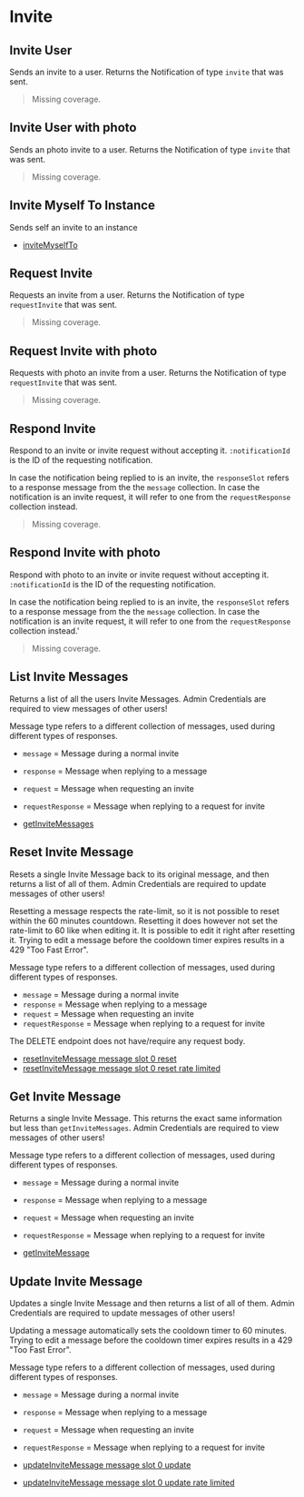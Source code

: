 # Invite

## Invite User
Sends an invite to a user. Returns the Notification of type `invite` that was sent.

> Missing coverage.
## Invite User with photo
Sends an photo invite to a user. Returns the Notification of type `invite` that was sent.

> Missing coverage.
## Invite Myself To Instance
Sends self an invite to an instance

* [inviteMyselfTo](./invitemyselfto.md)
## Request Invite
Requests an invite from a user. Returns the Notification of type `requestInvite` that was sent.

> Missing coverage.
## Request Invite with photo
Requests with photo an invite from a user. Returns the Notification of type `requestInvite` that was sent.

> Missing coverage.
## Respond Invite
Respond to an invite or invite request without accepting it. `:notificationId` is the ID of the requesting notification.

In case the notification being replied to is an invite, the `responseSlot` refers to a response message from the the `message` collection.
In case the notification is an invite request, it will refer to one from the `requestResponse` collection instead.

> Missing coverage.
## Respond Invite with photo
Respond with photo to an invite or invite request without accepting it. `:notificationId` is the ID of the requesting notification.

In case the notification being replied to is an invite, the `responseSlot` refers to a response message from the the `message` collection.
In case the notification is an invite request, it will refer to one from the `requestResponse` collection instead.'

> Missing coverage.
## List Invite Messages
Returns a list of all the users Invite Messages. Admin Credentials are required to view messages of other users!

Message type refers to a different collection of messages, used during different types of responses.

* `message` = Message during a normal invite
* `response` = Message when replying to a message
* `request` = Message when requesting an invite
* `requestResponse` = Message when replying to a request for invite

* [getInviteMessages](./getinvitemessages.md)
## Reset Invite Message
Resets a single Invite Message back to its original message, and then returns a list of all of them. Admin Credentials are required to update messages of other users!

Resetting a message respects the rate-limit, so it is not possible to reset within the 60 minutes countdown.
Resetting it does however not set the rate-limit to 60 like when editing it.
It is possible to edit it right after resetting it.
Trying to edit a message before the cooldown timer expires results in a 429 "Too Fast Error".

Message type refers to a different collection of messages, used during different types of responses.

* `message` = Message during a normal invite
* `response` = Message when replying to a message
* `request` = Message when requesting an invite
* `requestResponse` = Message when replying to a request for invite

The DELETE endpoint does not have/require any request body.

* [resetInviteMessage message slot 0 reset](./resetinvitemessage-message-slot-0-reset.md)
* [resetInviteMessage message slot 0 reset rate limited](./resetinvitemessage-message-slot-0-reset-rate-limited.md)
## Get Invite Message
Returns a single Invite Message. This returns the exact same information but less than `getInviteMessages`. Admin Credentials are required to view messages of other users!

Message type refers to a different collection of messages, used during different types of responses.

* `message` = Message during a normal invite
* `response` = Message when replying to a message
* `request` = Message when requesting an invite
* `requestResponse` = Message when replying to a request for invite

* [getInviteMessage](./getinvitemessage.md)
## Update Invite Message
Updates a single Invite Message and then returns a list of all of them. Admin Credentials are required to update messages of other users!

Updating a message automatically sets the cooldown timer to 60 minutes.
Trying to edit a message before the cooldown timer expires results in a 429 "Too Fast Error".

Message type refers to a different collection of messages, used during different types of responses.

* `message` = Message during a normal invite
* `response` = Message when replying to a message
* `request` = Message when requesting an invite
* `requestResponse` = Message when replying to a request for invite

* [updateInviteMessage message slot 0 update](./updateinvitemessage-message-slot-0-update.md)
* [updateInviteMessage message slot 0 update rate limited](./updateinvitemessage-message-slot-0-update-rate-limited.md)
	